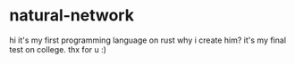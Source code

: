 # natural-network
hi it's my first programming language on rust
why i create him? it's my final test on college. thx for u :)

